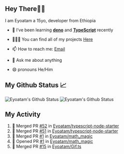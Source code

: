## Hey There👋🏽

I am Eyoatam a 15yo, developer from Ethiopia

- 🔭 I’ve been learning **[deno](https://github.com/denoland/deno)** and **[TypeScript](https://github.com/microsoft/TypeScript)** recently 

- 🧑🏽‍💻  You can find all of my projects [Here](https://github.com/Eyoatam?tab=repositories)

- 📫  How to reach me: [Email](mailto:eyoatamtamirat7@gmail.com)

- 💬 Ask me about anything

- 😄 pronouns He/Him

## My Github Status 📈 
<p> 
  <img src="https://github-readme-stats.vercel.app/api?username=Eyoatam&show_icons=true&theme=prussian" alt="Eyoatam's Github Status" />
  <img src="https://github-readme-stats.vercel.app/api/top-langs/?username=Eyoatam&layout=compact&theme=prussian" alt="Eyoatam's Github Status" />
</p>

## My Activity

<!--START_SECTION:activity-->
1. 🎉 Merged PR [#52](https://github.com/Eyoatam/typescript-node-starter/pull/52) in [Eyoatam/typescript-node-starter](https://github.com/Eyoatam/typescript-node-starter)
2. 🎉 Merged PR [#51](https://github.com/Eyoatam/typescript-node-starter/pull/51) in [Eyoatam/typescript-node-starter](https://github.com/Eyoatam/typescript-node-starter)
3. 🎉 Merged PR [#1](https://github.com/Eyoatam/math_magic/pull/1) in [Eyoatam/math_magic](https://github.com/Eyoatam/math_magic)
4. 💪 Opened PR [#1](https://github.com/Eyoatam/math_magic/pull/1) in [Eyoatam/math_magic](https://github.com/Eyoatam/math_magic)
5. 🎉 Merged PR [#15](https://github.com/Eyoatam/Gif.ts/pull/15) in [Eyoatam/Gif.ts](https://github.com/Eyoatam/Gif.ts)
<!--END_SECTION:activity-->
